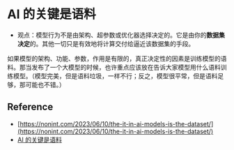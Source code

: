 # AI 的关键是语料

* 观点：模型行为不是由架构、超参数或优化器选择决定的。它是由你的**数据集决定**的。其他一切只是有效地将计算交付给逼近该数据集的手段。

如果模型的架构、功能、参数，作用是有限的，真正决定性的因素是训练模型的语料。那当发布了一个大模型的时候，也许重点应该放在告诉大家模型用什么语料训练模型。（模型完美，但是语料垃圾，一样不行；反之，模型很平常，但是语料足够，那可能也不错。）

## Reference
* [https://nonint.com/2023/06/10/the-it-in-ai-models-is-the-dataset/](https://nonint.com/2023/06/10/the-it-in-ai-models-is-the-dataset/)
* [AI 的关键是语料](https://www.ruanyifeng.com/blog/2024/05/weekly-issue-299.html)